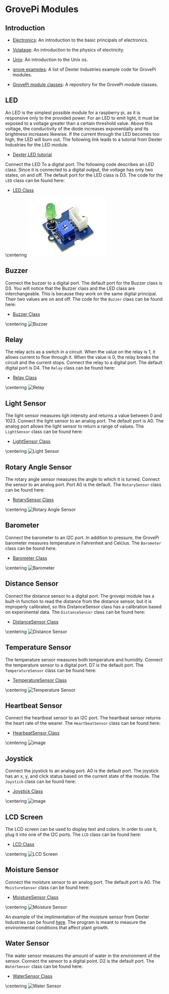 GrovePi Modules
===============

Introduction
------------

-   [Electronics](http://www.instructables.com/id/Basic-Electronics): An
    introduction to the basic principals of electronics.

-   [Volatage](https://learn.sparkfun.com/tutorials/voltage-current-resistance-and-ohms-law):
    An introduction to the physics of electricity.

-   [Unix](https://info-ee.eps.surrey.ac.uk/Teaching/Unix/index.html):
    An introduction to the Unix os.

-   [grove
    examples](https://github.com/DexterInd/GrovePi/tree/master/Software/Python):
    A list of Dexter Industries example code for GrovePi modules.

-   [GrovePi module
    classes](https://github.com/cloudmesh/cloudmesh.pi/tree/master/cloudmesh/pi):
    A repository for the GrovePi module classes.

LED
---

An LED is the simplest possible module for a raspberry pi, as it is
responsive only to the provided power. For an LED to emit light, it must
be exposed to a voltage greater than a certain threshold value. Above
this voltage, the conductivity of the diode increases exponentially and
its brightness increases likewise. If the current through the LED
becomes too high, the LED will burn out. The following link leads to a
tutorial from Dexter Industries for the LED module.

-   [Dexter LED
    tutorial](https://www.dexterindustries.com/GrovePi/projects-for-the-raspberry-pi/raspberry-pi-led-tutorial/)

Connect the LED To a digital port. The following code describes an LED
class. Since it is connected to a digital output, the voltage has only
two states, on and off. The default port for the LED class is D3. The
code for the `LED` class can be found here:

-   [LED
    Class](https://github.com/cloudmesh/cloudmesh.pi/blob/master/cloudmesh/pi/led.py)

\centering
![LED](images/led.jpg)

Buzzer
------

Connect the buzzer to a digital port. The default port for the Buzzer
class is D3. You will notice that the Buzzer class and the LED class are
interchangeable. This is because they work on the same digital
principal. Their two values are on and off. The code for the `Buzzer`
class can be found here:

-   [Buzzer
    Class](https://github.com/cloudmesh/cloudmesh.pi/blob/master/cloudmesh/pi/buzzer.py)

\centering
![Buzzer](images/grovepi/buzzer.jpg)

Relay
-----

The relay acts as a switch in a circuit. When the value on the relay is
1, it allows current to flow through it. When the value is 0, the relay
breaks the circuit and the current stops. Connect the relay to a digital
port. The default digital port is D4. The `Relay` class can be found
here:

-   [Relay
    Class](https://github.com/cloudmesh/cloudmesh.pi/blob/master/cloudmesh/pi/relay.py)

\centering
![Relay](images/grovepi/relay.jpg)

Light Sensor
------------

The light sensor measures ligh intensity and returns a value between 0
and 1023. Connect the light sensor to an analog port. The default port
is A0. The analog port allows the light sensor to return a range of
values. The `LightSensor` class can be found here:

-   [LightSensor
    Class](https://github.com/cloudmesh/cloudmesh.pi/blob/master/cloudmesh/pi/light.py)

\centering
![Light Sensor](images/grovepi/light.jpg)

Rotary Angle Sensor
-------------------

The rotary angle sensor measures the angle to which it is turned.
Connect the sensor to an analog port. Port A0 is the default. The
`RotarySensor` class can be found here:

-   [RotarySensor
    Class](https://github.com/cloudmesh/cloudmesh.pi/blob/master/cloudmesh/pi/rotary.py)

\centering
![Rotary Angle Sensor](images/grovepi/rotary.jpg)

Barometer
---------

Connect the barometer to an I2C port. In addition to pressure, the
GrovePi barometer measures temperature in Fahrenheit and Celcius. The
`Barometer` class can be found here.

-   [Barometer
    Class](https://github.com/cloudmesh/cloudmesh.pi/blob/master/cloudmesh/pi/barometer.py)

\centering
![Barometer](images/grovepi/barometer.jpg)

Distance Sensor
---------------

Connect the distance sensor to a digital port. The grovepi module has a
built-in function to read the distance from the distance sensor, but it
is improperly calibrated, so this DistanceSensor class has a calibration
based on experimental data. The `DistanceSensor` class can be found
here:

-   [DistanceSensor
    Class](https://github.com/cloudmesh/cloudmesh.pi/blob/master/cloudmesh/pi/distance.py)

\centering
![Distance Sensor](images/grovepi/distance.jpg)

Temperature Sensor
------------------

The temperature sensor measures both temperature and humidity. Connect
the temperature sensor to a digital port. D7 is the default port. The
`TemperatureSensor` class can be found here:

-   [TemperatureSensor
    Class](https://github.com/cloudmesh/cloudmesh.pi/blob/master/cloudmesh/pi/temperature.py)

\centering
![Temperature Sensor](images/grovepi/temperature.jpg)

Heartbeat Sensor
----------------

Connect the heartbeat sensor to an I2C port. The heartbeat sensor
returns the heart rate of the wearer. The `HeartbeatSensor` class can be
found here:

-   [HearbeatSensor
    Class](https://github.com/cloudmesh/cloudmesh.pi/blob/master/cloudmesh/pi/heartbeat.py)

\centering
![image](images/grovepi/heartbeat.jpg)

Joystick
--------

Connect the joystick to an analog port. A0 is the default port. The
joystick has an x, y, and click status based on the current state of the
module. The `Joystick` class can be found here:

-   [Joystick
    Class](https://github.com/cloudmesh/cloudmesh.pi/blob/master/cloudmesh/pi/joystick.py)

\centering
![image](images/grovepi/joystick.jpg)

LCD Screen
----------

The LCD screen can be used to display text and colors. In order to use
it, plug it into one of the I2C ports. The `LCD` class can be found
here:

-   [LCD
    Class](https://github.com/cloudmesh/cloudmesh.pi/blob/master/cloudmesh/pi/lcd.py)

\centering
![LCD Screen](images/grovepi/lcd.jpg)

Moisture Sensor
---------------

Connect the moisture sensor to an analog port. The default port is A0.
The `MoistureSensor` class can be found here:

-   [MoistureSensor
    Class](https://github.com/cloudmesh/cloudmesh.pi/blob/master/cloudmesh/pi/moisture.py)

\centering
![Moisture Sensor](images/grovepi/moisture.jpg)

An example of the implimentation of the moisture sensor from Dexter
Industries can be found
[here](https://github.com/DexterInd/GrovePi/blob/master/Projects/plant_monitor/plant_project.py).
The program is meant to measure the environmental conditions that affect
plant growth.

Water Sensor
------------

The water sensor measures the amount of water in the environment of the
sensor. Connect the sensor to a digital point. D2 is the default port.
The `WaterSensor` class can be found here:

-   [WaterSensor
    Class](https://github.com/cloudmesh/cloudmesh.pi/blob/master/cloudmesh/pi/water.py)

\centering
![Water Sensor](images/grovepi/water.jpg)
